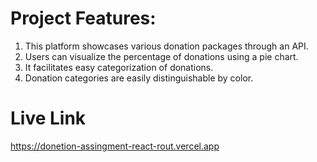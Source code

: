 # Project Features:

1. This platform showcases various donation packages through an API.
2. Users can visualize the percentage of donations using a pie chart.
3. It facilitates easy categorization of donations.
4. Donation categories are easily distinguishable by color.

# Live Link
https://donetion-assingment-react-rout.vercel.app
